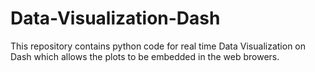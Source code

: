 # Data-Visualization-Dash
This repository contains python code for real time Data Visualization on Dash which allows the plots to be embedded in the web browers.
